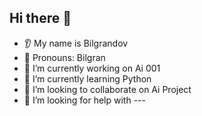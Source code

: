 ## Hi there 👋

<!--
**Bilgrandov/Bilgrandov** is a ✨ _special_ ✨ repository because its `README.md` (this file) appears on your GitHub profile.

Here are some ideas to get you started:
-->

* 👂 My name is Bilgrandov
* 👩 Pronouns: Bilgran
* 🔭 I’m currently working on Ai 001
* 🌱 I’m currently learning Python
* 🤝 I’m looking to collaborate on Ai Project
* 🤔 I’m looking for help with ---
